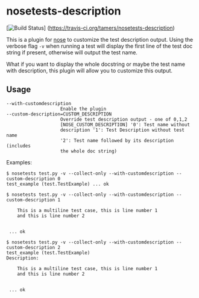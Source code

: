 nosetests-description
=====================
[![Build Status](https://travis-ci.org/tamers/nosetests-description.svg?branch=master)]
(https://travis-ci.org/tamers/nosetests-description)

This is a plugin for [nose](https://github.com/nose-devs/nose) to customize 
the test description output. Using the verbose flag `-v` when running a test 
will display the first line of the test doc string if present, otherwise will 
output the test name.

What if you want to display the whole docstring or maybe the test name with
description, this plugin will allow you to customize this output.

Usage
-----
```
--with-customdescription
                    Enable the plugin
--custom-description=CUSTOM_DESCRIPTION
                    Override test description output - one of 0,1,2
                    [NOSE_CUSTOM_DESCRIPTION] '0': Test name without
                    description '1': Test Description without test name
                    '2': Test name followed by its description (includes
                    the whole doc string)

```

Examples:
```
$ nosetests test.py -v --collect-only --with-customdescription --custom-description 0
test_example (test.TestExample) ... ok
```
```
$ nosetests test.py -v --collect-only --with-customdescription --custom-description 1

    This is a multiline test case, this is line number 1
	and this is line number 2
	

 ... ok
```
```
$ nosetests test.py -v --collect-only --with-customdescription --custom-description 2
test_example (test.TestExample)
Description:

	This is a multiline test case, this is line number 1
	and this is line number 2
	

 ... ok

```